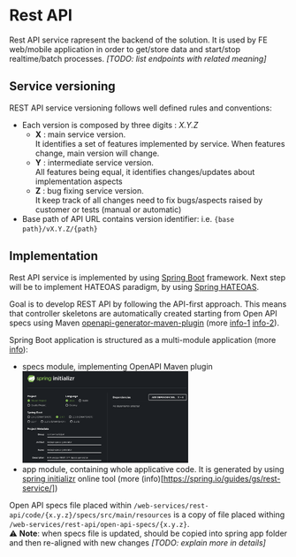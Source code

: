 # Rest API
Rest API service rapresent the backend of the solution. It is used by FE web/mobile application in order to get/store data and start/stop realtime/batch processes.
*[TODO: list endpoints with related meaning]*

## Service versioning
REST API service versioning follows well defined rules and conventions:
- Each version is composed by three digits : *X.Y.Z*
  - **X** : main service version. <br>
    It identifies a set of features implemented by service. When features change, main version will change.
  - **Y** : intermediate service version. <br>
    All features being equal, it identifies changes/updates about implementation aspects
  - **Z** : bug fixing service version. <br>
    It keep track of all changes need to fix bugs/aspects raised by customer or tests (manual or automatic)
- Base path of API URL contains version identifier: i.e. `{base path}/vX.Y.Z/{path}`

## Implementation
Rest API service is implemented by using [Spring Boot](https://spring.io/projects/spring-boot#overview) framework. 
Next step will be to implement HATEOAS paradigm, by using [Spring HATEOAS](https://spring.io/projects/spring-hateoas).

Goal is to develop REST API by following the API-first approach. This means that controller skeletons are automatically created starting from Open API specs using Maven [openapi-generator-maven-plugin](https://github.com/OpenAPITools/openapi-generator/tree/master/modules/openapi-generator-maven-plugin) (more [info-1](https://reflectoring.io/spring-boot-openapi/) [info-2](https://binarymindset.com/api-first-development-with-springboot-and-openapi/)).

Spring Boot application is structured as a multi-module application (more [info](https://spring.io/guides/gs/multi-module/)):
- specs module, implementing OpenAPI Maven plugin<br>
  <img src="./readme-resources/spring-initializr-config-restapi-specs-generator.png" alt="spring-initializr-config" style="width:300px;"/>
- app module, containing whole applicative code. It is generated by using [spring initializr](https://start.spring.io/) online tool (more (info)[https://spring.io/guides/gs/rest-service/])

Open API specs file placed within `/web-services/rest-api/code/{x.y.z}/specs/src/main/resources` is a copy of file placed withing `/web-services/rest-api/open-api-specs/{x.y.z}`. <br>
:warning: **Note**: when specs file is updated, should be copied into spring app folder and then re-aligned with new changes *[TODO: explain more in details]* 
